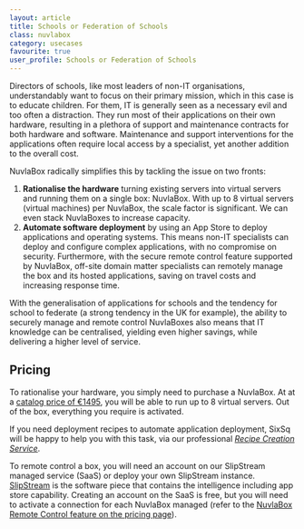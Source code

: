 ```yaml
---
layout: article
title: Schools or Federation of Schools
class: nuvlabox
category: usecases
favourite: true
user_profile: Schools or Federation of Schools
---
```


Directors of schools, like most leaders of non-IT organisations, understandably want to focus on their primary mission, which in this case is to educate children. For them, IT is generally seen as a necessary evil and too often a distraction. They run most of their applications on their own hardware, resulting in a plethora of support and maintenance contracts for both hardware and software.  Maintenance and support interventions for the applications often require local access by a specialist, yet another addition to the overall cost.

NuvlaBox radically simplifies this by tackling the issue on two fronts:

1. **Rationalise the hardware** turning existing servers into virtual servers and running them on a single box: NuvlaBox. With up to 8 virtual servers (virtual machines) per NuvlaBox, the scale factor is significant. We can even stack NuvlaBoxes to increase capacity.
2. **Automate software deployment** by using an App Store to deploy applications and operating systems. This means non-IT specialists can deploy and configure complex applications, with no compromise on security. Furthermore, with the secure remote control feature supported by NuvlaBox, off-site domain matter specialists can remotely manage the box and its hosted applications, saving on travel costs and increasing response time. 

With the generalisation of applications for schools and the tendency for school to federate (a strong tendency in the UK for example), the ability to securely manage and remote control NuvlaBoxes also means that IT knowledge can be centralised, yielding even higher savings, while delivering a higher level of service.

Pricing
----

To rationalise your hardware, you simply need to purchase a NuvlaBox. At at a [catalog price of €1495](/products/nuvlabox-pricing.html), you will be able to run up to 8 virtual servers. Out of the box, everything you require is activated.

If you need deployment recipes to automate application deployment, SixSq will be happy to help you with this task, via our professional [*Recipe Creation Service*](/products/nuvlabox-pricing.html).

To remote control a box, you will need an account on our SlipStream managed service (SaaS) or deploy your own SlipStream instance. [SlipStream](/products/slipstream.html) is the software piece that contains the intelligence including app store capability. Creating an account on the SaaS is free, but you will need to activate a connection for each NuvlaBox managed (refer to the [NuvlaBox Remote Control feature on the pricing page](/products/nuvlabox-pricing.html)).
